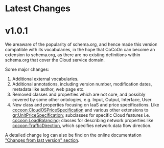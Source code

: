 # Latest Changes
# v1.0.1

We areaware of the popularity of schema.org, and hence made this version compatible with its vocabularies, in the hope that CoCoOn can become an extension to schema.org, as there are no existing definitions within schema.org that cover the Cloud service domain.

Some major changes:
1. Additional external vocabularies. 
2. Additional annotations, including version number, modification dates, metadata like author, web page etc.
3. Removed classes and properties which are not core, and possibly covered by some other ontologies, e.g. Input, Output, Interface, User.
4. New class and properties focusing on IaaS and price specifications. Like [cocoon:CloudOSPriceSpecification](https://w3id.org/cocoon/v1.0.1#CloudOSPriceSpecification) and various other extensions to [gr:UnitPriceSpecification](http://purl.org/goodrelations/v1#UnitPriceSpecification); subclasses for specific Cloud features i.e. [cocoon:LoadBalancing](https://w3id.org/cocoon/v1.0.1#LoadBalancing); classes for describing network properties like [cocoon:TrafficDirection](https://w3id.org/cocoon/v1.0.1#TrafficDirection), which specifies network data flow direction.

A detailed change log can also be find on the online documentation
["Changes from last version" section](https://w3id.org/cocoon/v1.0.1#changes).
